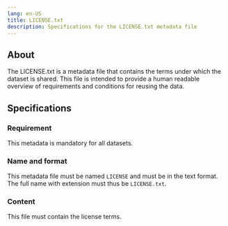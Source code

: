 ```yaml
---
lang: en-US
title: LICENSE.txt
description: Specifications for the LICENSE.txt metadata file
---
```


## About

The LICENSE.txt is a metadata file that contains the terms under which the dataset is shared. This file is intended to provide a human readable overview of requirements and conditions for reusing the data.

## Specifications

### Requirement

This metadata is mandatory for all datasets.

### Name and format

This metadata file must be named `LICENSE` and must be in the text format. The full name with extension must thus be `LICENSE.txt`.

### Content

This file must contain the license terms.
